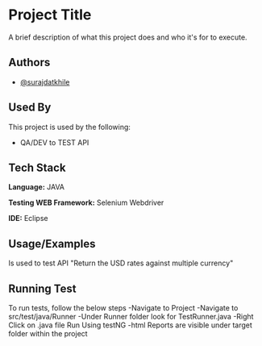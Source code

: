 # Project Title

A brief description of what this project does and who it's for to execute.



## Authors

- [@surajdatkhile](https://github.com/surajdatkhile/APIAssementTest.git)


## Used By

This project is used by the following:

- QA/DEV to TEST API



## Tech Stack

**Language:** JAVA

**Testing WEB Framework:** Selenium Webdriver

**IDE:** Eclipse


## Usage/Examples

Is used to test API "Return the USD rates against multiple currency"


## Running Test

To run tests, follow the below steps -Navigate to Project -Navigate to src/test/java/Runner -Under Runner folder look for TestRunner.java -Right Click on .java file Run Using testNG -html Reports are visible under target folder within the project
